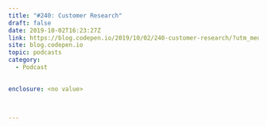 ```yaml
---
title: "#240: Customer Research"
draft: false
date: 2019-10-02T16:23:27Z
link: https://blog.codepen.io/2019/10/02/240-customer-research/?utm_medium=RSS&utm_source=hune
site: blog.codepen.io
topic: podcasts
category:
  - Podcast
  

enclosure: <no value>

  

---
```


